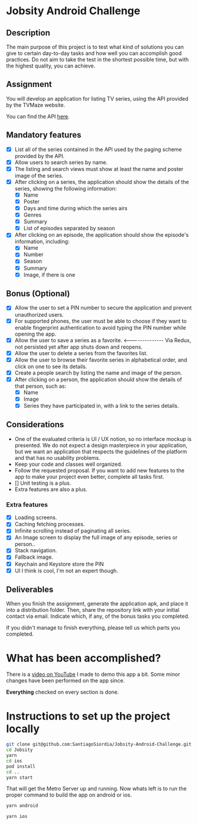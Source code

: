 # Jobsity Android Challenge

## Description

The main purpose of this project is to test what kind of solutions you can give to certain day-to-day tasks and how well you can accomplish good practices. Do not aim to take the test in the shortest possible time, but with the highest quality, you can achieve.

## Assignment
You will develop an application for listing TV series, using the API provided by the TVMaze
website.

You can find the API [here](https://www.tvmaze.com/api).

## Mandatory features

- [x] List all of the series contained in the API used by the paging scheme provided by the API.
- [x] Allow users to search series by name.
- [x] The listing and search views must show at least the name and poster image of the series.
- [x] After clicking on a series, the application should show the details of the series, showing the following information:
  - [x] Name
  - [x] Poster
  - [x] Days and time during which the series airs
  - [x] Genres
  - [x] Summary
  - [x] List of episodes separated by season
- [x] After clicking on an episode, the application should show the episode's information, including:
  - [x] Name
  - [x] Number
  - [x] Season
  - [x] Summary
  - [x] Image, if there is one

## Bonus (Optional)

- [x] Allow the user to set a PIN number to secure the application and prevent unauthorized users.
- [x] For supported phones, the user must be able to choose if they want to enable fingerprint authentication to avoid typing the PIN number while opening the app.
- [x] Allow the user to save a series as a favorite. <-------------- Via Redux, not persisted yet after app shuts down and reopens.
- [x] Allow the user to delete a series from the favorites list.
- [x] Allow the user to browse their favorite series in alphabetical order, and click on one to see its details.
- [x] Create a people search by listing the name and image of the person.
- [x] After clicking on a person, the application should show the details of that person, such as:
  - [x] Name
  - [x] Image
  - [x] Series they have participated in, with a link to the series details.

## Considerations

- One of the evaluated criteria is UI / UX notion, so no interface mockup is presented. We do not expect a design masterpiece in your application, but we want an application that respects the guidelines of the platform and that has no usability problems.
- Keep your code and classes well organized.
- Follow the requested proposal. If you want to add new features to the app to make your project even better, complete all tasks first.
- [] Unit testing is a plus.
- Extra features are also a plus.

### Extra features
- [x] Loading screens.
- [x] Caching fetching processes.
- [x] Infinite scrolling instead of paginating all series.
- [x] An Image screen to display the full image of any episode, series or person..
- [x] Stack navigation.
- [x] Fallback image.
- [x] Keychain and Keystore store the PIN
- [x] UI I think is cool, I'm not an expert though.

## Deliverables

When you finish the assignment, generate the application apk, and place it into a distribution folder. Then, share the repository link with your initial contact via email. Indicate which, if any, of the bonus tasks you completed.

If you didn't manage to finish everything, please tell us which parts you completed.

# What has been accomplished?

There is a [video on YouTube](https://youtu.be/Ia8WoA9fEhY) I made to demo this app a bit. Some minor changes have been performed on the app since.

**Everything** checked on every section is done.

# Instructions to set up the project locally

```bash
git clone git@github.com:SantiagoSiordia/Jobsity-Android-Challenge.git
cd Jobsity
yarn
cd ios
pod install
cd ..
yarn start
```

That will get the Metro Server up and running. Now whats left is to run the proper command to build the app on android or ios.

```bash
yarn android
```

```bash
yarn ios
```

